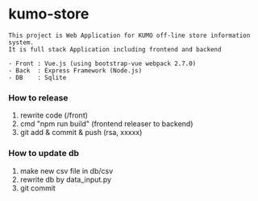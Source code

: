 # kumo-store
```
This project is Web Application for KUMO off-line store information system.
It is full stack Application including frontend and backend

- Front : Vue.js (using bootstrap-vue webpack 2.7.0)
- Back	: Express Framework (Node.js)
- DB	: Sqlite 
```


### How to release
1. rewrite code (/front)
2. cmd "npm run build" (frontend releaser to backend)
3. git add & commit & push (rsa, xxxxx)

### How to update db
1. make new csv file in db/csv
2. rewrite db by data_input.py
3. git commit


